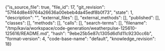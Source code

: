 {"is_source_file": true, "file_id": 17, "git_revision": "57f44d8e49764a26636a00ebeb4da45edf8b0f73", "state": 1, "description": "", "external_files": [], "external_methods": [], "published": [], "classes": [], "methods": [], "calls": [], "search-terms": [], "filename": "/tmp/kavia/workspace/code-generation/weatherpulse-125610-125616/README.md", "hash": "9ebe25b5e87c1305d6d1d11c9230cc6b", "format-version": 4, "code-base-name": "default", "knowledge_revision": 18}